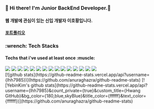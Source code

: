### 👋 Hi there! I'm Junior BackEnd Developer.🌱
#### 웹 개발에 관심이 있는 신입 개발자 이호황입니다.

#### [포트폴리오](https://www.notion.so/a5c34194b5ea457197d2a80ed99ed689)

<h3> :wrench: Tech Stacks</h3>
<h4> Techs that i've used at least once :muscle: </h4>

<div>
  <img src="https://img.shields.io/badge/JAVA-007396?style=flat-square&logo=java&logoColor=white">
  <img src="https://img.shields.io/badge/javascript-F7DF1E?style=flat-square&logo=javascript&logoColor=black">
  <img src="https://img.shields.io/badge/Jenkins-D24939?style=flat-square&logo=jenkins&logoColor=white">
  <img src="https://img.shields.io/badge/Oracle-F80000?style=flat-square&logo=oracle&logoColor=white">
  <img src="https://img.shields.io/badge/MySQL-4479A1?style=flat-square&logo=Mysql&logoColor=white">
  <img src="https://img.shields.io/badge/Spring Boot-6DB33F?style=flat-square&logo=SpringBoot&logoColor=white">
  <img src="https://img.shields.io/badge/vue.js-4FC08D?style=flat-square&logo=vue.js&logoColor=white">
  <img src="https://img.shields.io/badge/html-E34F26?style=flat-square&logo=html5&logoColor=white">
  <img src="https://img.shields.io/badge/css-1572B6?style=flat-square&logo=css3&logoColor=white">
  <img src="https://img.shields.io/badge/bootstrap-7952B3?style=flat-square&logo=bootstrap&logoColor=white">
  <img src="https://img.shields.io/badge/Amazon S3-569A31?style=flat-square&logo=AmazonS3&logoColor=white">
  <img src="https://img.shields.io/badge/Amazon EC2-FF9900?style=flat-square&logo=AmazonEC2&logoColor=white">
  <img src="https://img.shields.io/badge/Arduino-00979D?style=flat-square&logo=Arduino&logoColor=white">
  <img src="https://img.shields.io/badge/Android-3DDC84?style=flat-square&logo=Android&logoColor=white">
  <img src="https://img.shields.io/badge/Ethereum-3C3C3D?style=flat-square&logo=Ethereum&logoColor=white">
</div>


<div>
  [![github stats](https://github-readme-stats.vercel.app/api?username={lhh7985})](https://github.com/anuraghazra/github-readme-stats)
  [![YebinKim's github stats](https://github-readme-stats.vercel.app/api?username={lhh7985}&count_private={true}&custom_title={Hwang GitHub}&bg_color={180,blue,skyBlue}&title_color={ffffff}&text_color={ffffff})](https://github.com/anuraghazra/github-readme-stats)
</div>




<!--
**lhh7985/lhh7985** is a ✨ _special_ ✨ repository because its `README.md` (this file) appears on your GitHub profile.



Here are some ideas to get you started:

- 🔭 I’m currently working on ...
- 🌱 I’m currently learning ...
- 👯 I’m looking to collaborate on ...
- 🤔 I’m looking for help with ...
- 💬 Ask me about ...
- 📫 How to reach me: ...
- 😄 Pronouns: ...
- ⚡ Fun fact: ...
-->
